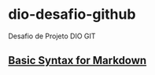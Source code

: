 # dio-desafio-github
Desafio de Projeto DIO GIT

## [Basic Syntax for Markdown](https://www.markdownguide.org/basic-syntax/)
